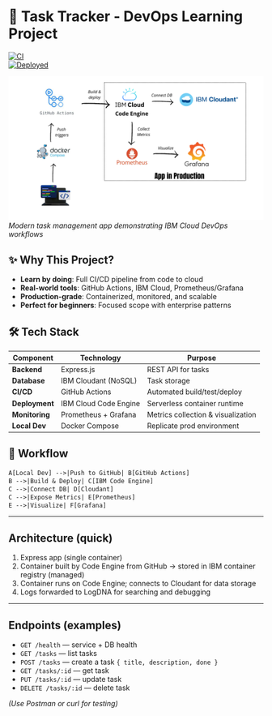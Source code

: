 # 🚀 Task Tracker - DevOps Learning Project

[![CI](https://img.shields.io/badge/ci-pending-lightgrey)](#)  
[![Deployed](https://img.shields.io/badge/deployed-IBM%20Code%20Engine-blue)](#)


![CI/CD Pipeline](../assets/CICD_Pipeline.png)
*Modern task management app demonstrating IBM Cloud DevOps workflows*

## ✨ Why This Project?
- **Learn by doing**: Full CI/CD pipeline from code to cloud
- **Real-world tools**: GitHub Actions, IBM Cloud, Prometheus/Grafana
- **Production-grade**: Containerized, monitored, and scalable
- **Perfect for beginners**: Focused scope with enterprise patterns

## 🛠 Tech Stack
| Component          | Technology             | Purpose                          |
|--------------------|------------------------|----------------------------------|
| **Backend**        | Express.js             | REST API for tasks               |
| **Database**       | IBM Cloudant (NoSQL)   | Task storage                     |
| **CI/CD**          | GitHub Actions         | Automated build/test/deploy      |
| **Deployment**     | IBM Cloud Code Engine  | Serverless container runtime     |
| **Monitoring**     | Prometheus + Grafana   | Metrics collection & visualization |
| **Local Dev**      | Docker Compose         | Replicate prod environment       |

## 🚦 Workflow 
    A[Local Dev] -->|Push to GitHub| B[GitHub Actions]
    B -->|Build & Deploy| C[IBM Code Engine]
    C -->|Connect DB| D[Cloudant]
    C -->|Expose Metrics| E[Prometheus]
    E -->|Visualize| F[Grafana]

---

## Architecture (quick)
1. Express app (single container)  
2. Container built by Code Engine from GitHub → stored in IBM container registry (managed)  
3. Container runs on Code Engine; connects to Cloudant for data storage  
4. Logs forwarded to LogDNA for searching and debugging

---

## Endpoints (examples)
- `GET /health` — service + DB health  
- `GET /tasks` — list tasks  
- `POST /tasks` — create a task `{ title, description, done }`  
- `GET /tasks/:id` — get task  
- `PUT /tasks/:id` — update task  
- `DELETE /tasks/:id` — delete task

*(Use Postman or curl for testing)*